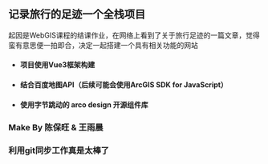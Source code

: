 ## 记录旅行的足迹一个全栈项目

起因是WebGIS课程的结课作业，在网络上看到了关于旅行足迹的一篇文章，觉得蛮有意思便一拍即合，决定一起搭建一个具有相关功能的网站

- #### 项目使用Vue3框架构建

- #### 结合百度地图API（后续可能会使用ArcGIS SDK for JavaScript）

- #### 使用字节跳动的 arco design 开源组件库

### Make By 陈保旺 & 王雨晨

### 利用git同步工作真是太棒了